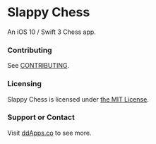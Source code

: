 # Slappy Chess
An iOS 10 / Swift 3 Chess app.

### Contributing
See [CONTRIBUTING](CONTRIBUTING.md).

### Licensing
Slappy Chess is licensed under [the MIT License](LICENSE).

### Support or Contact
Visit [ddApps.co](http://ddapps.co) to see more.